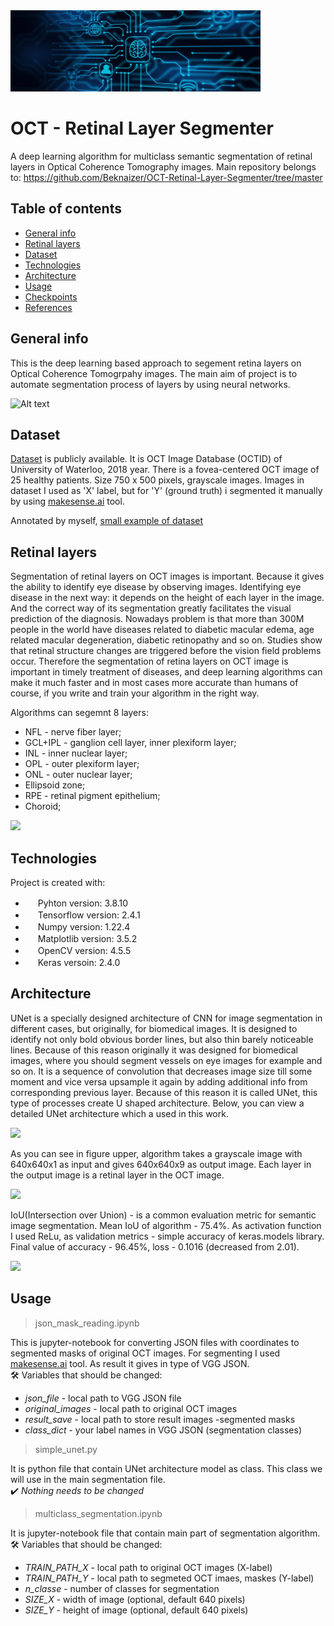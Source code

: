 <!-- ![]( | width=100)
 -->
<img src="/artificial-intelligence.jpg" width=400 height=130 >

# OCT - Retinal Layer Segmenter
A deep learning algorithm for multiclass semantic segmentation of retinal layers in Optical Coherence Tomography images.
Main repository belongs to: https://github.com/Beknaizer/OCT-Retinal-Layer-Segmenter/tree/master 
## Table of contents
* [General info](#general-info)
* [Retinal layers](#retinal-layers)
* [Dataset](#dataset)
* [Technologies](#technologies)
* [Architecture](#architecture)
* [Usage](#usage)
* [Checkpoints](#checkpoints)
* [References](#references)

## General info
This is the deep learning based approach to segement retina layers on Optical Coherence Tomogrpahy images. The main aim of project is to automate segmentation process of layers by using neural networks. 

![Alt text](/for_readme/ezgif.com-gif-maker.gif "Optional title")

## Dataset

[Dataset](<https://dataverse.scholarsportal.info/dataset.xhtml?persistentId=doi:10.5683/SP/WLW4ZT> "Optional title") is publicly available. It is OCT Image Database (OCTID) of
University of Waterloo, 2018 year. There is a fovea-centered OCT image of 25
healthy patients. Size 750 x 500 pixels, grayscale images. Images in dataset I used as 'X' label, but for 'Y' (ground truth) i segmented it manually by using [makesense.ai](<https://www.makesense.ai/>) tool.

Annotated by myself, [small example of dataset](< https://drive.google.com/file/d/1mZRxoPUn6eKbYrPi8jXua-nGhEftd1qa/view?usp=share_link/>) 

## Retinal layers
  Segmentation of retinal layers on OCT images is important. Because it gives the ability to identify eye disease by observing images. Identifying eye disease in the next way: it depends on the height of each layer in the image. And the correct way of its segmentation greatly facilitates the visual prediction of the diagnosis. Nowadays problem is that more than 300M people in the world have diseases related to diabetic macular edema, age related macular degeneration, diabetic retinopathy and so on. Studies show that retinal structure changes are triggered before the vision field problems occur. Therefore the segmentation of retina layers on OCT image is important in timely treatment of diseases, and deep learning algorithms can make it much faster and in most cases more accurate than humans of course, if you write and train your algorithm in the right way. 

 Algorithms can segemnt 8 layers:
- NFL - nerve fiber layer;
- GCL+IPL - ganglion cell layer, inner plexiform layer;
- INL - inner nuclear layer;
- OPL - outer plexiform layer;
- ONL - outer nuclear layer;
- Ellipsoid zone; 
- RPE - retinal pigment epithelium;
- Choroid; 

![](/for_readme/layers.png)
	
## Technologies
Project is created with:

* <img src="https://brandslogos.com/wp-content/uploads/images/large/python-logo.png" width=16 height=16> Pyhton version: 3.8.10
* <img src="https://avatars.githubusercontent.com/u/15658638?s=280&v=4" width=16 height=16> Tensorflow version: 2.4.1
* <img src="/for_readme/pngwing.com.png" width=16 height=16> Numpy version: 1.22.4
* <img src="https://upload.wikimedia.org/wikipedia/commons/thumb/8/84/Matplotlib_icon.svg/1200px-Matplotlib_icon.svg.png" width=16 height=16> Matplotlib version: 3.5.2
* <img src="https://upload.wikimedia.org/wikipedia/commons/thumb/5/53/OpenCV_Logo_with_text.png/487px-OpenCV_Logo_with_text.png" width=16 height=16> OpenCV version: 4.5.5
* <img src="https://upload.wikimedia.org/wikipedia/commons/thumb/a/ae/Keras_logo.svg/1200px-Keras_logo.svg.png" width=16 height=16> Keras versoin: 2.4.0


## Architecture
 
UNet is a specially designed architecture of CNN for image segmentation in different cases, but originally, for biomedical images. It is designed to identify not only bold obvious border lines, but also thin barely noticeable lines. Because of this reason originally it was designed for biomedical images, where you should segment vessels on eye images for example and so on. It is a sequence of convolution that decreases image size till some moment and vice versa upsample it again by adding additional info from corresponding previous layer. Because of this reason it is called UNet, this type of processes create U shaped architecture. Below, you can view a detailed UNet architecture which a used in this work.


<img src="/for_readme/256.png">

As you can see in figure upper, algorithm takes a grayscale image with 640x640x1 as input and gives 640x640x9 as output image. Each layer in the output image is a retinal layer in the OCT image.

<img src="/for_readme/layers_1by1.gif">

IoU(Intersection over Union) - is a common evaluation metric for semantic image segmentation. Mean IoU of algorithm - 75.4%. As activation function I used ReLu, as validation metrics - simple accuracy of keras.models library. Final value of accuracy - 96.45%, loss - 0.1016 (decreased from 2.01).

<img src="/for_readme/accuracy&loss.png">

## Usage
>json_mask_reading.ipynb

This is jupyter-notebook for converting JSON files with coordinates to segmented masks of original OCT images. For segmenting I used [makesense.ai](<https://www.makesense.ai/>) tool. As result it gives in type of VGG JSON. </br>:hammer_and_wrench: Variables that should be changed:
* *json_file* - local path to VGG JSON file
* *original_images* - local path to original OCT images
* *result_save* - local path to store result images -segmented masks
* *class_dict* - your label names in VGG JSON (segmentation classes)

>simple_unet.py

It is python file that contain UNet architecture model as class. This class we will use in the main segmentation file. </br>:heavy_check_mark: *Nothing needs to be changed* 

>multiclass_segmentation.ipynb

It is jupyter-notebook file that contain main part of segmentation algorithm.</br> :hammer_and_wrench: Variables that should be changed:
* *TRAIN_PATH_X* - local path to original OCT images (X-label)
* *TRAIN_PATH_Y* - local path to segmeted OCT imaes, maskes (Y-label)
* *n_classe* - number of classes for segmentation
* *SIZE_X* - width of image (optional, default 640 pixels)
* *SIZE_Y* - height of image (optional, default 640 pixels)


 

